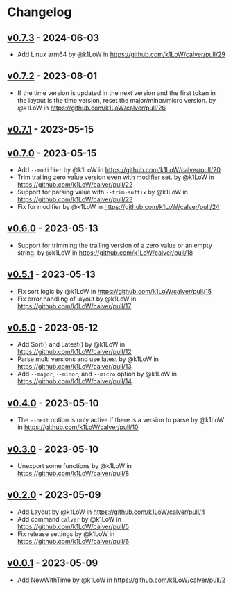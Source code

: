 # Changelog

## [v0.7.3](https://github.com/k1LoW/calver/compare/v0.7.2...v0.7.3) - 2024-06-03
- Add Linux arm64 by @k1LoW in https://github.com/k1LoW/calver/pull/29

## [v0.7.2](https://github.com/k1LoW/calver/compare/v0.7.1...v0.7.2) - 2023-08-01
- If the time version is updated in the next version and the first token in the layout is the time version, reset the major/minor/micro version. by @k1LoW in https://github.com/k1LoW/calver/pull/26

## [v0.7.1](https://github.com/k1LoW/calver/compare/v0.7.0...v0.7.1) - 2023-05-15

## [v0.7.0](https://github.com/k1LoW/calver/compare/v0.6.0...v0.7.0) - 2023-05-15
- Add `--modifier` by @k1LoW in https://github.com/k1LoW/calver/pull/20
- Trim trailing zero value version even with modifier set. by @k1LoW in https://github.com/k1LoW/calver/pull/22
- Support for parsing value with `--trim-suffix` by @k1LoW in https://github.com/k1LoW/calver/pull/23
- Fix for modifier by @k1LoW in https://github.com/k1LoW/calver/pull/24

## [v0.6.0](https://github.com/k1LoW/calver/compare/v0.5.1...v0.6.0) - 2023-05-13
- Support for trimming the trailing version of a zero value or an empty string. by @k1LoW in https://github.com/k1LoW/calver/pull/18

## [v0.5.1](https://github.com/k1LoW/calver/compare/v0.5.0...v0.5.1) - 2023-05-13
- Fix sort logic by @k1LoW in https://github.com/k1LoW/calver/pull/15
- Fix error handling of layout by @k1LoW in https://github.com/k1LoW/calver/pull/17

## [v0.5.0](https://github.com/k1LoW/calver/compare/v0.4.0...v0.5.0) - 2023-05-12
- Add Sort() and Latest() by @k1LoW in https://github.com/k1LoW/calver/pull/12
- Parse multi versions and use latest by @k1LoW in https://github.com/k1LoW/calver/pull/13
- Add `--major`, `--minor`, and `--micro` option by @k1LoW in https://github.com/k1LoW/calver/pull/14

## [v0.4.0](https://github.com/k1LoW/calver/compare/v0.3.0...v0.4.0) - 2023-05-10
- The `--next` option is only active if there is a version to parse by @k1LoW in https://github.com/k1LoW/calver/pull/10

## [v0.3.0](https://github.com/k1LoW/calver/compare/v0.2.0...v0.3.0) - 2023-05-10
- Unexport some functions by @k1LoW in https://github.com/k1LoW/calver/pull/8

## [v0.2.0](https://github.com/k1LoW/calver/compare/v0.1.0...v0.2.0) - 2023-05-09
- Add Layout by @k1LoW in https://github.com/k1LoW/calver/pull/4
- Add command `calver` by @k1LoW in https://github.com/k1LoW/calver/pull/5
- Fix release settings by @k1LoW in https://github.com/k1LoW/calver/pull/6

## [v0.0.1](https://github.com/k1LoW/calver/commits/v0.0.1) - 2023-05-09
- Add NewWithTime by @k1LoW in https://github.com/k1LoW/calver/pull/2
